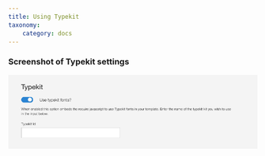 ```yaml
---
title: Using Typekit
taxonomy:
    category: docs
---
```


### Screenshot of Typekit settings
![Using Typekit](/images/typekit/using-typekit.png)
  